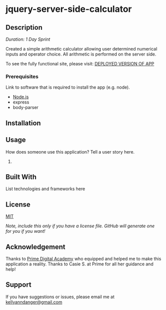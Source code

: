 

# jquery-server-side-calculator

## Description

_Duration: 1 Day Sprint_

Created a simple arithmetic calculator allowing user determined numerical inputs and operator choice. All arithmetic is performed on the server side.

To see the fully functional site, please visit: [DEPLOYED VERSION OF APP](https://basic-server-calculator.herokuapp.com/)


### Prerequisites

Link to software that is required to install the app (e.g. node).

- [Node.js](https://nodejs.org/en/)
- express
- body-parser

## Installation


## Usage
How does someone use this application? Tell a user story here.

1. 


## Built With

List technologies and frameworks here

## License
[MIT](https://choosealicense.com/licenses/mit/)

_Note, include this only if you have a license file. GitHub will generate one for you if you want!_

## Acknowledgement
Thanks to [Prime Digital Academy](www.primeacademy.io) who equipped and helped me to make this application a reality. Thanks to Casie S. at Prime for all her guidance and help!

## Support
If you have suggestions or issues, please email me at kellyanndanger@gmail.com